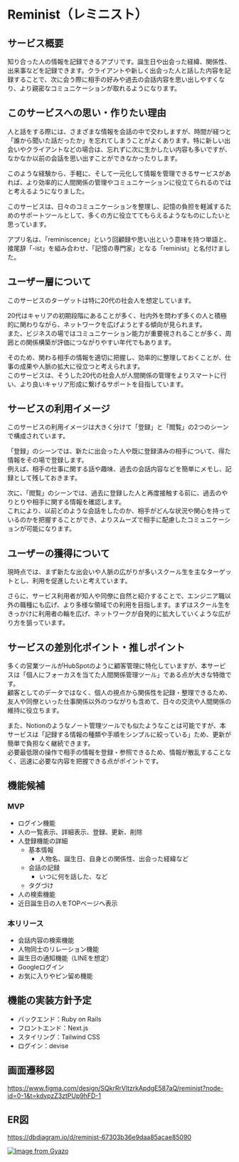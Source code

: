 # Reminist（レミニスト）

## サービス概要
<!-- どんなサービスなのかを３行で説明してください。 -->
知り合った人の情報を記録できるアプリです。誕生日や出会った経緯、関係性、出来事などを記録できます。クライアントや新しく出会った人と話した内容を記録することで、次に会う際に相手の好みや過去の会話内容を思い出しやすくなり、より親密なコミュニケーションが取れるようになります。


## このサービスへの思い・作りたい理由
<!-- このサービスの題材となるものに関してのエピソードがあれば詳しく教えてください。
このサービスを思いつくにあたって元となる思いがあれば詳しく教えてください。 -->
人と話をする際には、さまざまな情報を会話の中で交わしますが、時間が経つと「誰から聞いた話だったか」を忘れてしまうことがよくあります。特に新しい出会いやクライアントなどの場合は、忘れずに次に生かしたい内容も多いですが、なかなか以前の会話を思い出すことができなかったりします。

このような経験から、手軽に、そして一元化して情報を管理できるサービスがあれば、より効率的に人間関係の管理やコミュニケーションに役立てられるのではと考えるようになりました。

このサービスは、日々のコミュニケーションを整理し、記憶の負担を軽減するためのサポートツールとして、多くの方に役立ててもらえるようなものにしたいと思っています。

アプリ名は、「reminiscence」という回顧録や思い出という意味を持つ単語と、接尾辞「-ist」を組み合わせ、「記憶の専門家」となる「reminist」と名付けました。


## ユーザー層について
<!-- 決めたユーザー層についてどうしてその層を対象にしたのかそれぞれ理由を教えてください。 -->
このサービスのターゲットは特に20代の社会人を想定しています。

20代はキャリアの初期段階にあることが多く、社内外を問わず多くの人と積極的に関わりながら、ネットワークを広げようとする傾向が見られます。  
また、ビジネスの場ではコミュニケーション能力が重要視されることが多く、周囲との関係構築が評価につながりやすい年代でもあります。

そのため、関わる相手の情報を適切に把握し、効率的に整理しておくことが、仕事の成果や人脈の拡大に役立つと考えられます。  
このサービスは、そうした20代の社会人が人間関係の管理をよりスマートに行い、より良いキャリア形成に繋げるサポートを目指しています。


## サービスの利用イメージ
<!-- ユーザーがこのサービスをどのように利用できて、それによってどんな価値を得られるかを簡単に説明してください。 -->
このサービスの利用イメージは大きく分けて「登録」と「閲覧」の2つのシーンで構成されています。

「登録」のシーンでは、新たに出会った人や既に登録済みの相手について、得た情報をその場で登録します。  
例えば、相手の仕事に関する話や趣味、過去の会話内容などを簡単にメモし、記録として残しておきます。

次に、「閲覧」のシーンでは、過去に登録した人と再度接触する前に、過去のやりとりや相手に関する情報を確認します。  
これにより、以前どのような会話をしたのか、相手がどんな状況や関心を持っているのかを把握することができ、よりスムーズで相手に配慮したコミュニケーションが可能になります。


## ユーザーの獲得について
<!-- 想定したユーザー層に対してそれぞれどのようにサービスを届けるのか現状考えていることがあれば教えてください。 -->
現時点では、まず新たな出会いや人脈の広がりが多いスクール生を主なターゲットとし、利用を促進したいと考えています。

さらに、サービス利用者が知人や同僚に自然と紹介することで、エンジニア職以外の職種にも広げ、より多様な領域での利用を目指します。まずはスクール生をきっかけに利用者の輪を広げ、ネットワークが自発的に拡大していくような広がり方を狙っています。


## サービスの差別化ポイント・推しポイント
<!-- 似たようなサービスが存在する場合、そのサービスとの明確な差別化ポイントとその差別化ポイントのどこが優れているのか教えてください。
独自性の強いサービスの場合、このサービスの推しとなるポイントを教えてください。 -->
多くの営業ツールがHubSpotのように顧客管理に特化していますが、本サービスは「個人にフォーカスを当てた人間関係管理ツール」である点が大きな特徴です。  
顧客としてのデータではなく、個人の視点から関係性を記録・整理できるため、友人や同僚といった仕事関係以外のつながりも含めて、日々の交流や人間関係の維持に役立ちます。

また、Notionのようなノート管理ツールでも似たようなことは可能ですが、本サービスは「記録する情報の種類や手順をシンプルに絞っている」ため、更新が簡単で負担なく継続できます。  
必要最低限の操作で相手の情報を登録・参照できるため、情報が散乱することなく、迅速に必要な内容を把握できる点がポイントです。


## 機能候補
<!-- 現状作ろうと思っている機能、案段階の機能をしっかりと固まっていなくても構わないのでMVPリリース時に作っていたいもの、本リリースまでに作っていたいものをそれぞれ分けて教えてください。 -->

### MVP
- ログイン機能
- 人の一覧表示、詳細表示、登録、更新、削除
- 人登録機能の詳細
  - 基本情報
    - 人物名、誕生日、自身との関係性、出会った経緯など
  - 会話の記録
    - いつに何を話した、など
  - タグづけ
- 人の検索機能
- 近日誕生日の人をTOPページへ表示

### 本リリース
- 会話内容の検索機能
- 人物同士のリレーション機能
- 誕生日の通知機能（LINEを想定）
- Googleログイン
- お気に入りやピン留め機能


## 機能の実装方針予定
<!-- 一般的なCRUD以外の実装予定の機能についてそれぞれどのようなイメージ(使用するAPIや)で実装する予定なのか現状考えているもので良いので教えて下さい。 -->

- バックエンド：Ruby on Rails
- フロントエンド：Next.js
- スタイリング：Tailwind CSS
- ログイン：devise

## 画面遷移図

https://www.figma.com/design/SQkrRrVltzrkApdgE587aQ/reminist?node-id=0-1&t=kdvpzZ3ztPUp9hFD-1

## ER図

https://dbdiagram.io/d/reminist-67303b36e9daa85acae85090

[![Image from Gyazo](https://i.gyazo.com/22bbd9533d9438f02961d25931fea604.png)](https://gyazo.com/22bbd9533d9438f02961d25931fea604)
